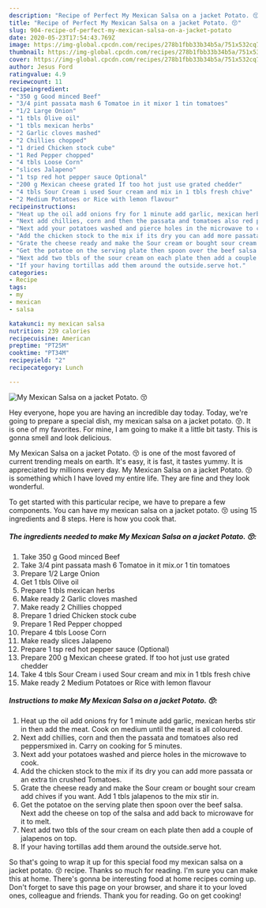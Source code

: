 ```yaml
---
description: "Recipe of Perfect My Mexican Salsa on a jacket Potato. 😚"
title: "Recipe of Perfect My Mexican Salsa on a jacket Potato. 😚"
slug: 904-recipe-of-perfect-my-mexican-salsa-on-a-jacket-potato
date: 2020-05-23T17:54:43.769Z
image: https://img-global.cpcdn.com/recipes/278b1fbb33b34b5a/751x532cq70/my-mexican-salsa-on-a-jacket-potato-😚-recipe-main-photo.jpg
thumbnail: https://img-global.cpcdn.com/recipes/278b1fbb33b34b5a/751x532cq70/my-mexican-salsa-on-a-jacket-potato-😚-recipe-main-photo.jpg
cover: https://img-global.cpcdn.com/recipes/278b1fbb33b34b5a/751x532cq70/my-mexican-salsa-on-a-jacket-potato-😚-recipe-main-photo.jpg
author: Jesus Ford
ratingvalue: 4.9
reviewcount: 11
recipeingredient:
- "350 g Good minced Beef"
- "3/4 pint passata mash 6 Tomatoe in it mixor 1 tin tomatoes"
- "1/2 Large Onion"
- "1 tbls Olive oil"
- "1 tbls mexican herbs"
- "2 Garlic cloves mashed"
- "2 Chillies chopped"
- "1 dried Chicken stock cube"
- "1 Red Pepper chopped"
- "4 tbls Loose Corn"
- "slices Jalapeno"
- "1 tsp red hot pepper sauce Optional"
- "200 g Mexican cheese grated If too hot just use grated chedder"
- "4 tbls Sour Cream i used Sour cream and mix in 1 tbls fresh chive"
- "2 Medium Potatoes or Rice with lemon flavour"
recipeinstructions:
- "Heat up the oil add onions fry for 1 minute add garlic, mexican herbs stir in then add the meat. Cook on medium until the meat is all coloured."
- "Next add chillies, corn and then the passata and tomatoes also red peppersmixed in. Carry on cooking for 5 minutes."
- "Next add your potatoes washed and pierce holes in the microwave to cook."
- "Add the chicken stock to the mix if its dry you can add more passata or an extra tin crushed Tomatoes."
- "Grate the cheese ready and make the Sour cream or bought sour cream add chives if you want. Add 1 tbls jalapenos to the mix stir in."
- "Get the potatoe on the serving plate then spoon over the beef salsa. Next add the cheese on top of the salsa and add back to microwave for it to melt."
- "Next add two tbls of the sour cream on each plate then add a couple of jalapenos on top."
- "If your having tortillas add them around the outside.serve hot."
categories:
- Recipe
tags:
- my
- mexican
- salsa

katakunci: my mexican salsa 
nutrition: 239 calories
recipecuisine: American
preptime: "PT25M"
cooktime: "PT34M"
recipeyield: "2"
recipecategory: Lunch

---
```



![My Mexican Salsa on a jacket Potato. 😚](https://img-global.cpcdn.com/recipes/278b1fbb33b34b5a/751x532cq70/my-mexican-salsa-on-a-jacket-potato-😚-recipe-main-photo.jpg)

Hey everyone, hope you are having an incredible day today. Today, we're going to prepare a special dish, my mexican salsa on a jacket potato. 😚. It is one of my favorites. For mine, I am going to make it a little bit tasty. This is gonna smell and look delicious.



My Mexican Salsa on a jacket Potato. 😚 is one of the most favored of current trending meals on earth. It's easy, it is fast, it tastes yummy. It is appreciated by millions every day. My Mexican Salsa on a jacket Potato. 😚 is something which I have loved my entire life. They are fine and they look wonderful.


To get started with this particular recipe, we have to prepare a few components. You can have my mexican salsa on a jacket potato. 😚 using 15 ingredients and 8 steps. Here is how you cook that.

<!--inarticleads1-->

##### The ingredients needed to make My Mexican Salsa on a jacket Potato. 😚:

1. Take 350 g Good minced Beef
1. Take 3/4 pint passata mash 6 Tomatoe in it mix.or 1 tin tomatoes
1. Prepare 1/2 Large Onion
1. Get 1 tbls Olive oil
1. Prepare 1 tbls mexican herbs
1. Make ready 2 Garlic cloves mashed
1. Make ready 2 Chillies chopped
1. Prepare 1 dried Chicken stock cube
1. Prepare 1 Red Pepper chopped
1. Prepare 4 tbls Loose Corn
1. Make ready slices Jalapeno
1. Prepare 1 tsp red hot pepper sauce (Optional)
1. Prepare 200 g Mexican cheese grated. If too hot just use grated chedder
1. Take 4 tbls Sour Cream i used Sour cream and mix in 1 tbls fresh chive
1. Make ready 2 Medium Potatoes or Rice with lemon flavour




<!--inarticleads2-->

##### Instructions to make My Mexican Salsa on a jacket Potato. 😚:

1. Heat up the oil add onions fry for 1 minute add garlic, mexican herbs stir in then add the meat. Cook on medium until the meat is all coloured.
1. Next add chillies, corn and then the passata and tomatoes also red peppersmixed in. Carry on cooking for 5 minutes.
1. Next add your potatoes washed and pierce holes in the microwave to cook.
1. Add the chicken stock to the mix if its dry you can add more passata or an extra tin crushed Tomatoes.
1. Grate the cheese ready and make the Sour cream or bought sour cream add chives if you want. Add 1 tbls jalapenos to the mix stir in.
1. Get the potatoe on the serving plate then spoon over the beef salsa. Next add the cheese on top of the salsa and add back to microwave for it to melt.
1. Next add two tbls of the sour cream on each plate then add a couple of jalapenos on top.
1. If your having tortillas add them around the outside.serve hot.




So that's going to wrap it up for this special food my mexican salsa on a jacket potato. 😚 recipe. Thanks so much for reading. I'm sure you can make this at home. There's gonna be interesting food at home recipes coming up. Don't forget to save this page on your browser, and share it to your loved ones, colleague and friends. Thank you for reading. Go on get cooking!
